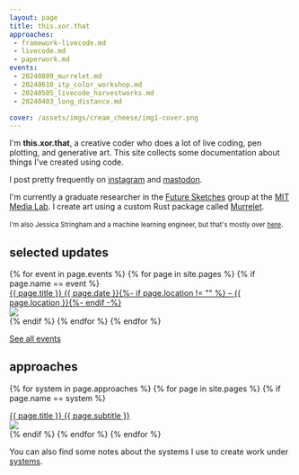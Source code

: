 ```yaml
---
layout: page
title: this.xor.that
approaches:
 - framework-livecode.md
 - livecode.md
 - paperwork.md
events:
 - 20240809_murrelet.md
 - 20240610_itp_color_workshop.md
 - 20240505_livecode_harvestworks.md
 - 20240403_long_distance.md

cover: /assets/imgs/cream_cheese/img1-cover.png
---
```



I'm **this.xor.that**, a creative coder who does a lot of live coding, pen plotting, and generative art.  This site collects some documentation about things I've created using code.

I post pretty frequently on [instagram](https://instagram.com/_thisxorthat) and [mastodon](https://social.toplap.org/@this_xor_that).

I'm currently a graduate researcher in the [Future Sketches](https://www.media.mit.edu/groups/future-sketches/overview/) group at the [MIT Media Lab](https://www.media.mit.edu/). I create art using a custom Rust package called [Murrelet](https://github.com/jessstringham/murrelet).


<small>I'm also Jessica Stringham and a machine learning engineer, but that's mostly over <a href="https://jessicastringham.net">here</a></small>.


## selected updates

<div id="events">
{% for event in page.events %}
  {% for page in site.pages %}
    {% if page.name == event %}
<div class="event">
<div class="event-title">
<a href="{{ page.url }}">
<div class="title">{{ page.title }}
<span class="subtitle">{{ page.date }}{%- if page.location != "" %} – {{ page.location }}{%- endif -%}</span>
</div>
<img src="{{ page.cover }}">
</a>
</div>
</div>
    {% endif %}
  {% endfor %}
{% endfor %}
</div>

[See all events](/events/)


## approaches

{% for system in page.approaches %}
  {% for page in site.pages %}
    {% if page.name == system %}
<div class="cover-title">
<a href="{{ page.url }}">
<div class="title">{{ page.title }}
<span class="subtitle">{{ page.subtitle }}</span>
</div>
<img src="{{ page.cover }}">
</a>
</div>
    {% endif %}
  {% endfor %}
{% endfor %}


You can also find some notes about the systems I use to create work under [systems](/systems/).
